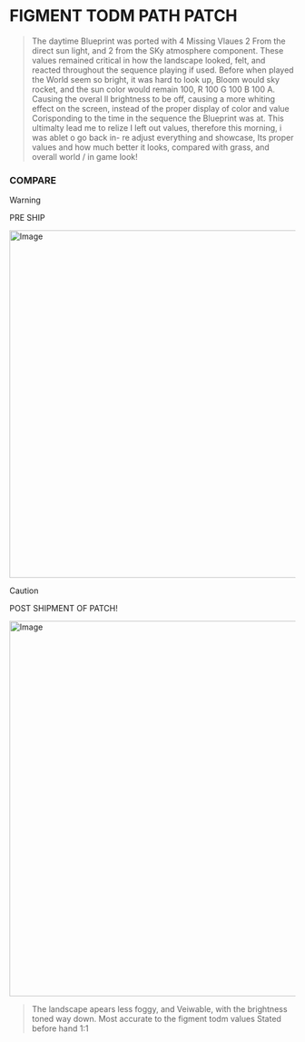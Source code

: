 # FIGMENT TODM PATH PATCH


> The daytime Blueprint was ported with 4 Missing Vlaues 2 From the direct sun light, and 2 from the SKy atmosphere component. These values remained critical in how the landscape looked, felt, and reacted throughout the sequence playing if used.
 Before when played the World seem so bright, it was hard to look up, Bloom would sky rocket, and the sun color would remain 100, R 100 G 100 B 100 A. Causing the overal ll brightness to be off, causing a more whiting effect on the screen, 
instead of the proper display of color and value Corisponding to the time in the sequence the Blueprint was at. This ultimalty lead me to relize I left out values, therefore this morning, i was ablet o go back in- re
 adjust everything and showcase, Its proper values and how much better it looks, compared with grass, and overall world / in game look!


### COMPARE
> [!Warning]
> PRE SHIP



<img width="1834" height="612" alt="Image" src="https://github.com/user-attachments/assets/26e07765-e1e7-4d64-980c-f1446eb23403" />


> [!Caution]
> POST SHIPMENT OF PATCH!

<img width="1751" height="661" alt="Image" src="https://github.com/user-attachments/assets/821dbd1e-bd50-44d9-a9a1-96a04c04d28f" />




> The landscape apears less foggy, and Veiwable, with the brightness toned way down. Most accurate to the figment todm values Stated before hand 1:1
